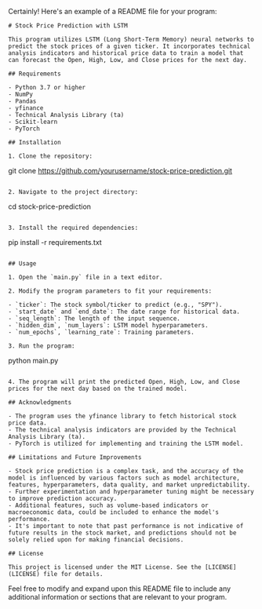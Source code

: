 Certainly! Here's an example of a README file for your program:

```
# Stock Price Prediction with LSTM

This program utilizes LSTM (Long Short-Term Memory) neural networks to predict the stock prices of a given ticker. It incorporates technical analysis indicators and historical price data to train a model that can forecast the Open, High, Low, and Close prices for the next day.

## Requirements

- Python 3.7 or higher
- NumPy
- Pandas
- yfinance
- Technical Analysis Library (ta)
- Scikit-learn
- PyTorch

## Installation

1. Clone the repository:

```
git clone https://github.com/yourusername/stock-price-prediction.git
```

2. Navigate to the project directory:

```
cd stock-price-prediction
```

3. Install the required dependencies:

```
pip install -r requirements.txt
```

## Usage

1. Open the `main.py` file in a text editor.

2. Modify the program parameters to fit your requirements:

- `ticker`: The stock symbol/ticker to predict (e.g., "SPY").
- `start_date` and `end_date`: The date range for historical data.
- `seq_length`: The length of the input sequence.
- `hidden_dim`, `num_layers`: LSTM model hyperparameters.
- `num_epochs`, `learning_rate`: Training parameters.

3. Run the program:

```
python main.py
```

4. The program will print the predicted Open, High, Low, and Close prices for the next day based on the trained model.

## Acknowledgments

- The program uses the yfinance library to fetch historical stock price data.
- The technical analysis indicators are provided by the Technical Analysis Library (ta).
- PyTorch is utilized for implementing and training the LSTM model.

## Limitations and Future Improvements

- Stock price prediction is a complex task, and the accuracy of the model is influenced by various factors such as model architecture, features, hyperparameters, data quality, and market unpredictability.
- Further experimentation and hyperparameter tuning might be necessary to improve prediction accuracy.
- Additional features, such as volume-based indicators or macroeconomic data, could be included to enhance the model's performance.
- It's important to note that past performance is not indicative of future results in the stock market, and predictions should not be solely relied upon for making financial decisions.

## License

This project is licensed under the MIT License. See the [LICENSE](LICENSE) file for details.
```

Feel free to modify and expand upon this README file to include any additional information or sections that are relevant to your program.

